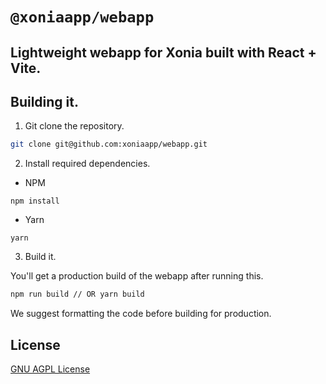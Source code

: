 # `@xoniaapp/webapp`

## Lightweight webapp for Xonia built with React + Vite.


## Building it.

1. Git clone the repository.

```sh
git clone git@github.com:xoniaapp/webapp.git
```

2. Install required dependencies.

- NPM

```
npm install
```

- Yarn

```
yarn
```

3. Build it.

You'll get a production build of the webapp after running this.

```sh
npm run build // OR yarn build
```

We suggest formatting the code before building for production.

## License
[GNU AGPL License](./LICENSE)
